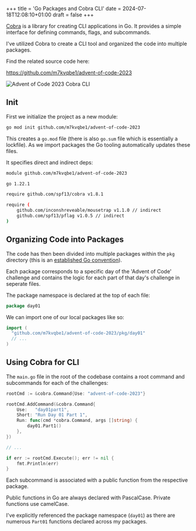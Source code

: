 +++
title = 'Go Packages and Cobra CLI'
date = 2024-07-18T12:08:10+01:00
draft = false
+++

[Cobra](https://github.com/spf13/cobra) is a library for creating CLI applications in Go. It provides a simple interface for defining commands, flags, and subcommands.

I've utilized Cobra to create a CLI tool and organized the code into multiple packages.

Find the related source code here:

https://github.com/m7kvqbe1/advent-of-code-2023

![Advent of Code 2023 Cobra CLI](/images/advent-of-code-2023-cobra.png)

## Init

First we initialize the project as a new module:

```bash
go mod init github.com/m7kvqbe1/advent-of-code-2023
```

This creates a `go.mod` file (there is also `go.sum` file which is essentially a lockfile). As we import packages the Go tooling automatically updates these files.

It specifies direct and indirect deps:

```sh
module github.com/m7kvqbe1/advent-of-code-2023

go 1.22.1

require github.com/spf13/cobra v1.8.1

require (
	github.com/inconshreveable/mousetrap v1.1.0 // indirect
	github.com/spf13/pflag v1.0.5 // indirect
)

```

## Organizing Code into Packages

The code has then been divided into multiple packages within the `pkg` directory (this is an [established Go convention](https://github.com/golang-standards/project-layout/tree/master/pkg)).

Each package corresponds to a specific day of the 'Advent of Code' challenge and contains the logic for each part of that day's challenge in seperate files.

The package namespace is declared at the top of each file:

```go
package day01
```

We can import one of our local packages like so:

```go
import (
  "github.com/m7kvqbe1/advent-of-code-2023/pkg/day01"
  // ...
)
```

## Using Cobra for CLI

The `main.go` file in the root of the codebase contains a root command and subcommands for each of the challenges:

```go
rootCmd := &cobra.Command{Use: "advent-of-code-2023"}

rootCmd.AddCommand(&cobra.Command{
	Use:   "day01part1",
	Short: "Run Day 01 Part 1",
	Run: func(cmd *cobra.Command, args []string) {
		day01.Part1()
	},
})

// ...

if err := rootCmd.Execute(); err != nil {
	fmt.Println(err)
}
```

Each subcommand is associated with a public function from the respective package.

Public functions in Go are always declared with PascalCase. Private functions use camelCase.

I've explicitly referenced the package namespace (`day01`) as there are numerous `Part01` functions declared across my packages.
